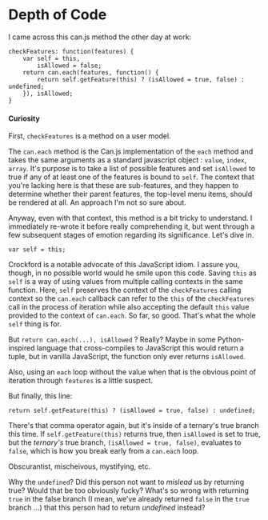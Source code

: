 # Depth of Code

I came across this can.js method the other day at work:

    checkFeatures: function(features) {
        var self = this,
            isAllowed = false;
        return can.each(features, function() {
            return self.getFeature(this) ? (isAllowed = true, false) : undefined;
        }), isAllowed;
    }

#### Curiosity
First, `checkFeatures` is a method on a user model.

The `can.each` method is the Can.js implementation of the `each` method and takes the same arguments as a standard javascript object : `value`, `index`, `array`. It's purpose is to take a list of possible features and set `isAllowed` to true if any of at least one of the features is bound to `self`.  The context that you're lacking here is that these are sub-features, and they happen to determine whether their parent features, the top-level menu items, should be rendered at all.  An approach I'm not so sure about.

Anyway, even with that context, this method is a bit tricky to understand. I immediately re-wrote it before really comprehending it, but went through a few subsequent stages of emotion regarding its significance. Let's dive in.

```
var self = this;
```

Crockford is a notable advocate of this JavaScript idiom.  I assure you, though, in no possible world would he smile upon this code.  Saving `this` as `self` is a way of using values from multiple calling contexts in the same function.  Here, `self` preserves the context of the `checkFeatures` calling context so the `can.each` callback can refer to the `this` of the `checkFeatures` call in the process of iteration while also accepting the default `this` value provided to the context of `can.each`.  So far, so good.  That's what the whole `self` thing is for. 

But `return can.each(...), isAllowed` ? Really? Maybe in some Python-inspired language that cross-compiles to JavaScript this would return a tuple, but in vanilla JavaScript, the function only ever returns `isAllowed`.  

Also, using an `each` loop without the value when that is the obvious point of iteration through `features` is a little suspect.  

But finally, this line: 

`return self.getFeature(this) ? (isAllowed = true, false) : undefined;`

There's that comma operator again, but it's inside of a ternary's true branch this time.  If `self.getFeature(this)` returns true, then `isAllowed` is set to true, but the *ternary's* true branch, `(isAllowed = true, false)`, evaluates to `false`, which is how you break early from a `can.each` loop.  

Obscurantist, mischeivous, mystifying, etc.

Why the `undefined`? Did this person not want to *mislead* us by returning true? Would that be too obviously fucky? What's so wrong with returning `true` in the false branch (I mean, we've already returned `false` in the `true` branch ...) that this person had to return *undefined* instead?

